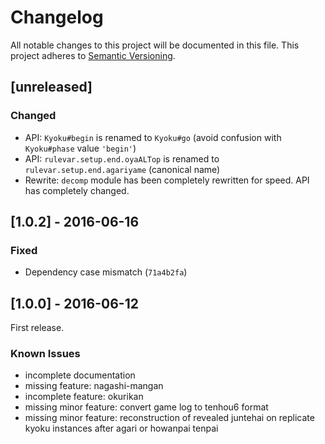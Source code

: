 # Changelog
All notable changes to this project will be documented in this file.
This project adheres to [Semantic Versioning](http://semver.org/).

## [unreleased]

### Changed

* API: `Kyoku#begin` is renamed to `Kyoku#go` (avoid confusion with `Kyoku#phase` value `'begin'`)
* API: `rulevar.setup.end.oyaALTop` is renamed to `rulevar.setup.end.agariyame` (canonical name)
* Rewrite: `decomp` module has been completely rewritten for speed. API has completely changed.


## [1.0.2] - 2016-06-16

### Fixed
* Dependency case mismatch (`71a4b2fa`)

## [1.0.0] - 2016-06-12

First release.

### Known Issues
* incomplete documentation
* missing feature: nagashi-mangan
* incomplete feature: okurikan
* missing minor feature: convert game log to tenhou6 format
* missing minor feature: reconstruction of revealed juntehai on replicate kyoku instances after agari or howanpai tenpai